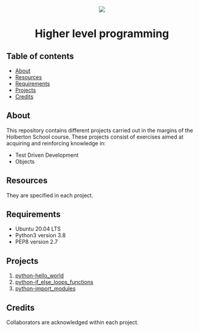 <div align="center">

<img src="https://apply.holbertonschool.com/holberton-logo.png" />
<h1> Higher level programming </h1>

</div>

## Table of contents
* [About](#about)
* [Resources](#resources)
* [Requirements](#requirements)
* [Projects](#projects)
* [Credits](#credits)

## About
This repository contains different projects carried out in the margins of the Holberton School course. These projects consist of exercises aimed at acquiring and reinforcing knowledge in:
* Test Driven Development
* Objects

## Resources
They are specified in each project.

## Requirements
* Ubuntu 20.04 LTS
* Python3 version 3.8
* PEP8 version 2.7

## Projects
1. [python-hello_world](./python-hello_world)
2. [python-if_else_loops_functions](./python-if_else_loops_functions)
3. [python-import_modules](./python-import_modules)

## Credits
Collaborators are acknowledged within each project.
